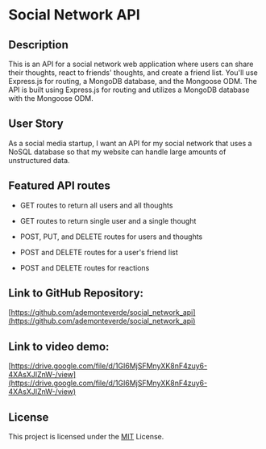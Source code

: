 # Social Network API

## Description

This is an API for a social network web application where users can share their thoughts, react to friends' thoughts, and create a friend list. You'll use Express.js for routing, a MongoDB database, and the Mongoose ODM. The API is built using Express.js for routing and utilizes a MongoDB database with the Mongoose ODM. 

## User Story

As a social media startup, I want an API for my social network that uses a NoSQL database so that my website can handle large amounts of unstructured data.

## Featured API routes

- GET routes to return all users and all thoughts

- GET routes to return single user and a single thought

- POST, PUT, and DELETE routes for users and thoughts

- POST and DELETE routes for a user's friend list

- POST and DELETE routes for reactions


## Link to GitHub Repository:

[https://github.com/ademonteverde/social_network_api](https://github.com/ademonteverde/social_network_api)

## Link to video demo:

[https://drive.google.com/file/d/1GI6MjSFMnyXK8nF4zuy6-4XAsXJIZnW-/view](https://drive.google.com/file/d/1GI6MjSFMnyXK8nF4zuy6-4XAsXJIZnW-/view)

## License

This project is licensed under the [MIT](https://github.com/ademonteverde/social_network_api/blob/main/LICENSE) License.
